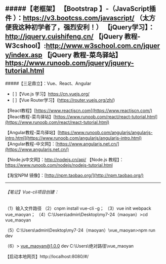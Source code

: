 #####【老框架】
【Bootstrap 】-（JavaScript插件 ）：https://v3.bootcss.com/javascript/
（太方便我这种初学者了，强烈安利！）
【jQuery学习】：http://jquery.cuishifeng.cn/
【jQuery 教程-W3cshool】:http://www.w3school.com.cn/jquery/index.asp
【jQuery 教程-菜鸟驿站】https://www.runoob.com/jquery/jquery-tutorial.html
---

#####【三足鼎立】：Vue、React、Angular

- [ ]【Vue.js 学习】https://cn.vuejs.org/
- [ ]【Vue Router学习】(https://router.vuejs.org/zh/)

【React教程】[https://www.reactjscn.com](https://www.reactjscn.com/)
【React教程-菜鸟驿站】[https://www.runoob.com/react/react-tutorial.html](https://www.runoob.com/react/react-tutorial.html)

【Angular教程-菜鸟驿站】[https://www.runoob.com/angularjs/angularjs-intro.html](https://www.runoob.com/angularjs/angularjs-intro.html)
【Angular教程-中文网】：[https://www.angularjs.net.cn/](https://www.angularjs.net.cn/)

【Node.js中文网】：http://nodejs.cn/api/
【Node.js 教程】：https://www.runoob.com/nodejs/nodejs-tutorial.html


【淘宝NPM 镜像】：[http://npm.taobao.org/](http://npm.taobao.org/)

---

###### 【笔记】Vue-cil项目创建：
（1）输入文件路径
（2）cnpm install vue-cli -g；
（3）vue init webpack vue_maoyan；
（4）C:\Users\admin\Desktop\my7-24（maoyan）>cd vue_maoyan

（5）C:\Users\admin\Desktop\my7-24（maoyan）\vue_maoyan>npm run dev

（6）> vue_maoyan@1.0.0 dev C:\Users\绝对路径\vue_maoyan

【启动本地网页】http://localhost:8080/#/
